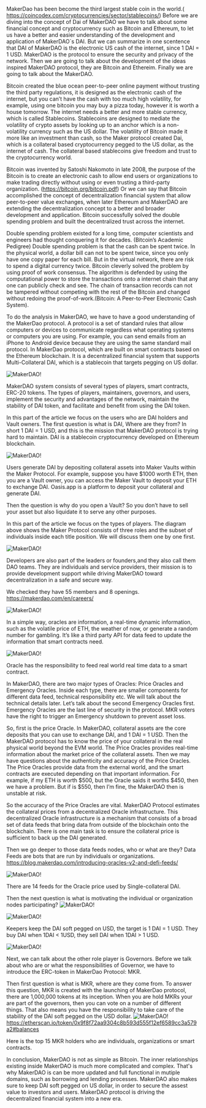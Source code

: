 
MakerDao has been become the third largest stable coin in the world.( https://coincodex.com/cryptocurrencies/sector/stablecoins/) Before we are diving into the concept of Dai of MakerDAO we have to talk about some financial concept and cryptocurrency such as Bitcoin and Ethereum, to let us have a better and easier understanding of the development and application of MakerDAO`s DAI. But we can summarize in one scentence that DAI of MakerDAO is the electronic US cash of the internet, since 1 DAI = 1 USD. MakerDAO is the protocol to ensure the security and privacy of the network. Then we are going to talk about the development of the ideas inspired MakerDAO protocol, they are Bitcoin and Ethereim. Finally we are going to talk about the MakerDAO.

Bitcoin created the blue ocean peer-to-peer online payment without trusting the third party regulations, it is designed as the electronic cash of the internet, but you can’t have the cash with too much high volatility, for example, using one bitcoin you may buy a pizza today, however it is worth a house tomorrow. The internet needs a better and more stable currency, which is called Stablecoins. Stablecoins are designed to mediate the volatility of crypto assets by looking up to an anchor which is a non-volatility currency such as the US dollar. The volatility of Bitcoin made it more like an investment than cash, so the Maker protocol created Dai, which is a collateral based cryptocurrency pegged  to the US dollar, as the internet of cash. The collateral based stablecoins give freedom and trust to the cryptocurrency world.

Bitcoin was invented by Satoshi Nakomoto in late 2008, the purpose of the Bitcoin is to create an electronic cash to allow end users or organizations to make trading directly without using or even trusting a third-party organization. (https://bitcoin.org/bitcoin.pdf) Or we can say that Bitcoin accomplished the concept of decentralization financial system that allow peer-to-peer value exchanges, when later Ethereum and MakerDAO are extending the decentralization concept to a better and broader development and application. Bitcoin successfully solved the double spending problem and built the decentralized trust across the internet.

Double spending problem existed for a long time, computer scientists and engineers had thought conquering it for decades. (Bitcoin’s Academic Pedigree) Double spending problem is that the cash can be spent twice. In the physical world, a dollar bill can not to be spent twice, since you only have one copy paper for each bill. But in the virtual network, there are risk to spend a digital currency twice. Bitcoin cleverly solved the problem by using proof of work consensus. The algorithm is defended by using the computational power to store the  transactions onto a internet chain that any one can publicly check and see. The chain of transaction records can not be tampered without competing with the rest of the Bitcoin and changed without redoing the proof-of-work.(Bitcoin: A Peer-to-Peer Electronic Cash System).

To do the analysis in MakerDAO, we have to have a good understanding of the MakerDao protocol.
A protocol is a set of standard rules that allow computers or devices to communicate regardless what operating systems or computers you are using. For example, you can send emails from an iPhone to Android device because they are using the same standard mail protocol.
In MakerDao protocol, which are built on smart contracts based on the Ethereum blockchain. It is a decentralized financial system that supports Multi-Collateral DAI, which is a stablecoin that targets pegging on US dollar.

![MakerDAO!](pics/Picture1.png "MakerDao Relationship")


MakerDAO system consists of several types of players, smart contracts, ERC-20 tokens. The types of players, maintainers, governors, and users, implement the security and advantages of the network, maintain the stability of DAI token, and facilitate and benefit from using the DAI token.

In this part of the article we focus on the users who are DAI holders and Vault owners.
The first question is what is DAI, Where are they from?
In short 1 DAI = 1 USD, and this is the mission that MakerDAO protocol is trying hard to maintain. DAI is a stablecoin cryptocurrency developed on Ethereum blockchain.

![MakerDAO!](pics/Picture2.png "MakerDao Relationship")

Users generate DAI by depositing collateral assets into Maker Vaults within the Maker Protocol.  For example, suppose you have $1000 worth ETH, then you are a Vault owner, you can access the Maker Vault to deposit your ETH to exchange DAI.
Oasis.app is a platform to deposit your collateral and generate DAI.

Then the question is why do you open a Vault?
So you don’t have to sell your asset but also liquidate it to serve any other purposes.

In this part of the article we focus on the types of players. The diagram above shows the Maker Protocol consists of three roles and the subset of individuals inside each title position. We will discuss them one by one first.

 ![MakerDAO!](pics/Picture3.png "MakerDao Relationship")

Developers are also part of the leaders or founders,and they also call them DAO teams. They are individuals and service providers, their mission is to provide development support while driving MakerDAO toward decentralization in a safe and secure way.

We checked they have 55 members and 8 openings. 
https://makerdao.com/en/careers/

 ![MakerDAO!](pics/Picture4.png "MakerDao Relationship")

In a simple way, oracles are information, a real-time dynamic information, such as the volatile price of ETH, the weather of now, or generate a random number for gambling. It’s like a third party API for data feed to update the information that smart contracts need.
 
 ![MakerDAO!](pics/Picture5.png "MakerDao Relationship")

Oracle has the responsibility to feed real world real time data to a smart contract. 

In MakerDAO, there are two major types of Oracles: Price Oracles and Emergency Oracles. Inside each type, there are smaller components for different data feed, technical responsibility etc. We will talk about the technical details later.
Let’s talk about the second Emergency Oracles first.
Emergency Oracles are the last line of security in the protocol. MKR voters have the right to trigger an Emergency shutdown to prevent asset loss.

So, first is the price Oracle.
In MakerDAO, collateral assets are the core deposits that you can use to exchange DAI, and 1 DAI = 1 USD.
Then the MakerDAO protocol has to know the price of your collateral in the real physical world beyond the EVM world.
The Price Oracles provides real-time information about the market price of the collateral assets.
Then we may have questions about the authenticity and accuracy of the Price Oracles. The Price Oracles provide data from the external world, and the smart contracts are executed depending on that important information. For example, if my ETH is worth $500, but the Oracle saids it worths $450, then we have a problem. But if is $550, then I’m fine, the MakerDAO then is unstable at risk.

So the accuracy of the Price Oracles are vital.
MakerDAO Protocol estimates the collateral prices from a decentralized Oracle infrastructure.
This decentralized Oracle infrastructure is a mechanism that consists of a broad set of data feeds that bring data from outside of the blockchain onto the blockchain.
There is one main task is to ensure the collateral price is sufficient to back up the DAI generated. 

Then we go deeper to those data feeds nodes, who or what are they?
Data Feeds are bots that are run by individuals or organizations.
https://blog.makerdao.com/introducing-oracles-v2-and-defi-feeds/

 ![MakerDAO!](pics/Picture6.png "MakerDao Relationship")

There are 14 feeds for the Oracle price used by Single-collateral DAI.

Then the next question is what is motivating the individual or organization nodes participating?
 ![MakerDAO!](pics/Picture7.png "MakerDao Relationship")
 

 ![MakerDAO!](pics/Picture8.png "MakerDao Relationship")
 
 Keepers keep the DAI soft pegged on USD, the target is 1 DAI = 1 USD. They buy DAI when 1DAI < 1USD, they sell DAI when 1DAI > 1 USD.

 ![MakerDAO!](pics/Picture9.png "MakerDao Relationship")
 
Next, we can talk about the other role player is Governors.
Before we talk about who are or what the responsibilities of Governor, we have to introduce the ERC-token in MakerDao Protocol: MKR.

Then first question is what is MKR, where are they come from. 
To answer this question, MKR is created with the launching of MakerDao protocol, there are 1,000,000 tokens at its inception. When you are hold MKRs your are part of the governors, then you can vote on a number of different things. That also means you have the responsibility to take care of the stability of the DAI soft pegged on the USD dollar.
 ![MakerDAO!](pics/Picture10.png "MakerDao Relationship")
https://etherscan.io/token/0x9f8f72aa9304c8b593d555f12ef6589cc3a579a2#balances

Here is the top 15 MKR holders who are individuals, organizations or smart contracts.

In conclusion, MakerDAO is not as simple as Bitcoin. The inner relationships existing inside MakerDAO is much more complicated and complex. That's why MakerDAO is can be more updated and full functional in mutiple domains, such as borrowing and lending processes. MakerDAO also makes sure to keep DAI soft pegged on US dollar, in order to secure the assest value to investors and users. MakerDAO protocol is driving the decentralized financial system into a new era.





















